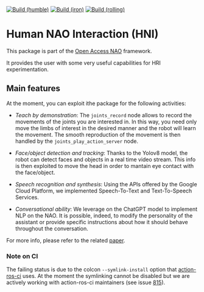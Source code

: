 [![Build (humble)](https://github.com/antbono/hni/actions/workflows/build_and_test_humble.yaml/badge.svg)](https://github.com/antbono/hni/actions/workflows/build_and_test_humble.yaml)
[![Build (iron)](https://github.com/antbono/hni/actions/workflows/build_and_test_iron.yaml/badge.svg)](https://github.com/antbono/hni/actions/workflows/build_and_test_iron.yaml) 
[![Build (rolling)](https://github.com/antbono/hni/actions/workflows/build_and_test_rolling.yaml/badge.svg)](https://github.com/antbono/hni/actions/workflows/build_and_test_rolling.yaml)

# Human NAO Interaction (HNI)

This package is part of the [Open Access NAO](https://github.com/antbono/OAN) framework.

It provides the user with some very useful capabilities for HRI experimentation.


## Main features

At the moment, you can exploit ithe package for the following activities:

- *Teach by demonstration*: The  `joints_record` node allows to record the movements of the joints you are interested in. In this way,
you need only move the limbs of interest in the desired manner and the robot will learn the movement. The smooth reproduction of the movement is then handled by the `joints_play_action_server` node.

- *Face/object detection and tracking*: Thanks to the Yolov8 model, the robot can detect faces and objects in a real time video stream. This info is then exploited to move the head in order to mantain eye contact with the face/object.

- *Speech recognition and synthesis*: Using the APIs offered by the Google Cloud Platform, we implemented Speech-To-Text and Text-To-Speech Services.

- *Conversational ability*: We leverage on the ChatGPT model to implement NLP on the NAO. It is possible, indeed, to modify the personality of the assistant or provide specific instructions about how it should behave throughout the conversation.


For more info, please refer to the related [paper](https://arxiv.org/abs/2403.13960).


### Note on CI

The failing status is due to the colcon `--symlink-install` option that [action-ros-ci](https://github.com/ros-tooling/action-ros-ci) uses. At the moment the symlinking cannot be disabled but we are actively working with action-ros-ci maintainers (see issue [815](https://github.com/ros-tooling/action-ros-ci/issues/815)). 